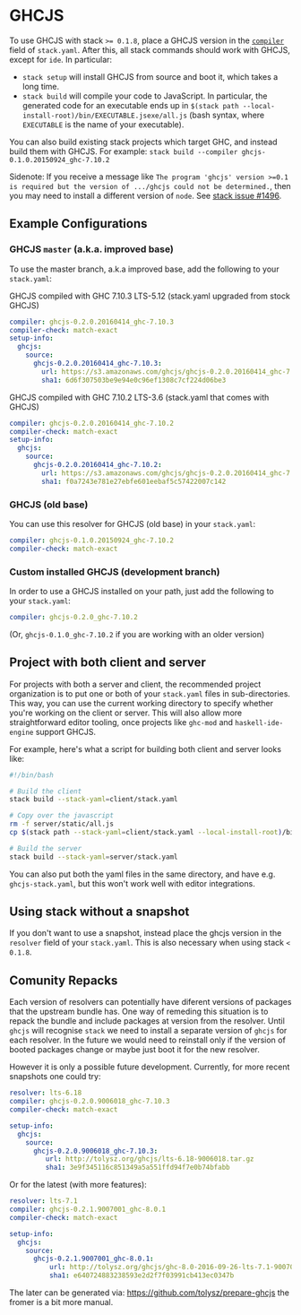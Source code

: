 # GHCJS

To use GHCJS with stack `>= 0.1.8`, place a GHCJS version in the [`compiler`](yaml_configuration.md#compiler) field of `stack.yaml`.  After this, all stack commands should work with GHCJS, except for `ide`.  In particular:

* `stack setup` will install GHCJS from source and boot it, which takes a long time.
* `stack build` will compile your code to JavaScript.  In particular, the generated code for an executable ends up in `$(stack path --local-install-root)/bin/EXECUTABLE.jsexe/all.js` (bash syntax, where `EXECUTABLE` is the name of your executable).

You can also build existing stack projects which target GHC, and instead build them with GHCJS.  For example: `stack build --compiler ghcjs-0.1.0.20150924_ghc-7.10.2`

Sidenote: If you receive a message like `The program 'ghcjs' version >=0.1 is
required but the version of .../ghcjs could not be determined.`, then you may
need to install a different version of `node`. See
[stack issue #1496](https://github.com/commercialhaskell/stack/issues/1496).

## Example Configurations

### GHCJS `master` (a.k.a. improved base)

To use the master branch, a.k.a improved base, add the following to your `stack.yaml`:

GHCJS compiled with GHC 7.10.3 LTS-5.12 (stack.yaml upgraded from stock GHCJS)
```yaml
compiler: ghcjs-0.2.0.20160414_ghc-7.10.3
compiler-check: match-exact
setup-info:
  ghcjs:
    source:
      ghcjs-0.2.0.20160414_ghc-7.10.3:
        url: https://s3.amazonaws.com/ghcjs/ghcjs-0.2.0.20160414_ghc-7.10.3.tar.gz
        sha1: 6d6f307503be9e94e0c96ef1308c7cf224d06be3
```

GHCJS compiled with GHC 7.10.2 LTS-3.6 (stack.yaml that comes with GHCJS)
```yaml
compiler: ghcjs-0.2.0.20160414_ghc-7.10.2
compiler-check: match-exact
setup-info:
  ghcjs:
    source:
      ghcjs-0.2.0.20160414_ghc-7.10.2:
        url: https://s3.amazonaws.com/ghcjs/ghcjs-0.2.0.20160414_ghc-7.10.2.tar.gz
        sha1: f0a7243e781e27ebfe601eebaf5c57422007c142
```

### GHCJS (old base)

You can use this resolver for GHCJS (old base) in your `stack.yaml`:

```yaml
compiler: ghcjs-0.1.0.20150924_ghc-7.10.2
compiler-check: match-exact
```

### Custom installed GHCJS (development branch)

In order to use a GHCJS installed on your path, just add the following to your `stack.yaml`:

```yaml
compiler: ghcjs-0.2.0_ghc-7.10.2
```

(Or, `ghcjs-0.1.0_ghc-7.10.2` if you are working with an older version)

## Project with both client and server

For projects with both a server and client, the recommended project organization is to put one or both of your `stack.yaml` files in sub-directories.  This way, you can use the current working directory to specify whether you're working on the client or server.  This will also allow more straightforward editor tooling, once projects like `ghc-mod` and `haskell-ide-engine` support GHCJS.

For example, here's what a script for building both client and server looks like:

```bash
#!/bin/bash

# Build the client
stack build --stack-yaml=client/stack.yaml

# Copy over the javascript
rm -f server/static/all.js
cp $(stack path --stack-yaml=client/stack.yaml --local-install-root)/bin/client.jsexe/all.js server/static/all.js

# Build the server
stack build --stack-yaml=server/stack.yaml
```

You can also put both the yaml files in the same directory, and have e.g. `ghcjs-stack.yaml`, but this won't work well with editor integrations.

## Using stack without a snapshot

If you don't want to use a snapshot, instead place the ghcjs version in the `resolver` field of your `stack.yaml`.  This is also necessary when using stack `< 0.1.8`.

## Comunity Repacks

Each version of resolvers can potentially have diferent versions of packages that the upstream bundle has.
One way of remeding this situation is to repack the bundle and include packages at version from the resolver.
Until `ghcjs` will recognise `stack` we need to install a separate version of `ghcjs` for each resolver. In the future we would need to reinstall only if the version of booted packages change or maybe just boot it for the new resolver.

However it is only a possible future development.
Currently, for more recent snapshots one could try:
```yaml
resolver: lts-6.18
compiler: ghcjs-0.2.0.9006018_ghc-7.10.3
compiler-check: match-exact

setup-info:
  ghcjs:
    source:
      ghcjs-0.2.0.9006018_ghc-7.10.3:
         url: http://tolysz.org/ghcjs/lts-6.18-9006018.tar.gz
         sha1: 3e9f345116c851349a5a551ffd94f7e0b74bfabb
```

Or for the latest (with more features):
```yaml
resolver: lts-7.1
compiler: ghcjs-0.2.1.9007001_ghc-8.0.1
compiler-check: match-exact

setup-info:
  ghcjs:
    source:
      ghcjs-0.2.1.9007001_ghc-8.0.1:
          url: http://tolysz.org/ghcjs/ghc-8.0-2016-09-26-lts-7.1-9007001-mem.tar.gz
          sha1: e640724883238593e2d2f7f03991cb413ec0347b
```          
The later can be generated via: https://github.com/tolysz/prepare-ghcjs
the fromer is a bit more manual.
